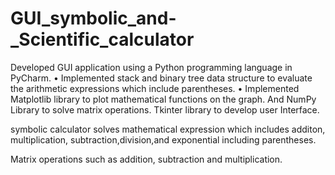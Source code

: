 # GUI_symbolic_and-_Scientific_calculator
Developed GUI application using a Python programming language in PyCharm.
• Implemented stack and binary tree data structure to evaluate the arithmetic expressions which include parentheses.
• Implemented Matplotlib library to plot mathematical functions on the graph. And NumPy Library to solve
 matrix operations. Tkinter library to develop user Interface.

symbolic calculator solves mathematical expression which includes additon, multiplication, subtraction,division,and exponential including parentheses.

Matrix operations such as addition, subtraction and multiplication.
